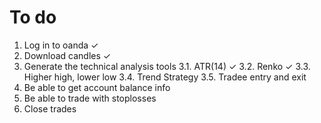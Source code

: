 # To do

1. Log in to oanda ✓
2. Download candles ✓
3. Generate the technical analysis tools
   3.1. ATR(14) ✓
   3.2. Renko ✓
   3.3. Higher high, lower low
   3.4. Trend Strategy
   3.5. Tradee entry and exit
4. Be able to get account balance info
5. Be able to trade with stoplosses
6. Close trades
